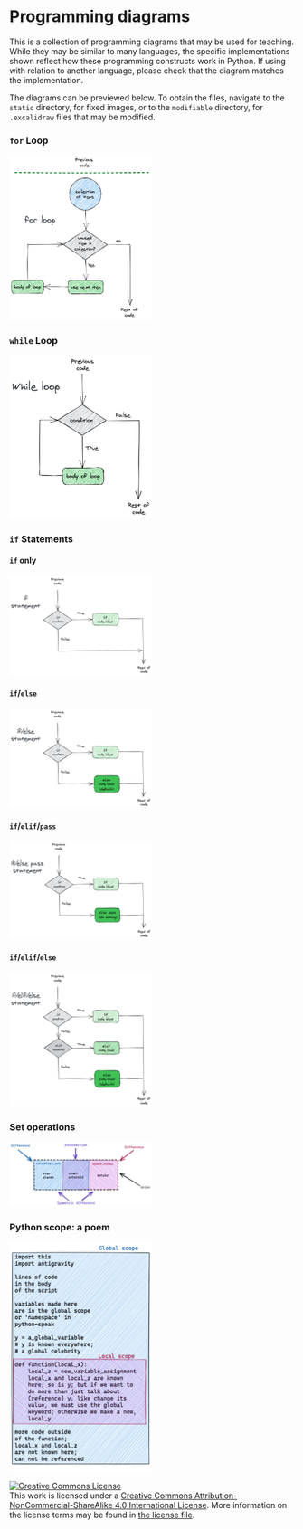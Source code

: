# Programming diagrams

This is a collection of programming diagrams that may be used for teaching. While they may be similar to many languages, the specific implementations shown reflect how these programming constructs work in Python. If using with relation to another language, please check that the diagram matches the implementation.

The diagrams can be previewed below. To obtain the files, navigate to the `static` directory, for fixed images, or to the `modifiable` directory, for `.excalidraw` files that may be modified.

### `for` Loop
<img src="static/for_loop_diagram.png" width="50%">

### `while` Loop
<img src="static/while_loop_diagram.png" width="50%">

### `if` Statements
#### `if` only
<img src="static/if_only_statement_diagram.png" width="50%">

#### `if`/`else`
<img src="static/if_else_statement_diagram.png" width="50%">

#### `if`/`elif`/`pass`
<img src="static/if_else_pass_statement_diagram.png" width="50%">

#### `if`/`elif`/`else`
<img src="static/if_elif_else_statement_diagram.png" width="50%">

### Set operations
<img src="static/set_operations_square.png" width="50%">

### Python scope: a poem
<img src="static/scope_diagram.png" width="50%">





<a rel="license" href="http://creativecommons.org/licenses/by-nc-sa/4.0/"><img alt="Creative Commons License" style="border-width:0" src="https://i.creativecommons.org/l/by-nc-sa/4.0/88x31.png" /></a><br />This work is licensed under a <a rel="license" href="http://creativecommons.org/licenses/by-nc-sa/4.0/">Creative Commons Attribution-NonCommercial-ShareAlike 4.0 International License</a>. More information on the license terms may be found in [the license file](https://github.com/baileythegreen/programming-diagrams/blob/main/LICENSE.md).
